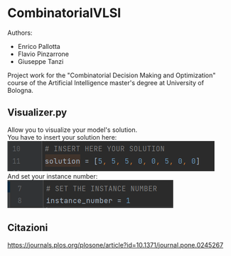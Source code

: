 # CombinatorialVLSI
Authors:
- Enrico Pallotta
- Flavio Pinzarrone
- Giuseppe Tanzi <br>

Project work for the "Combinatorial Decision Making and Optimization" course of the Artificial Intelligence master's degree at University of Bologna.

## Visualizer.py
Allow you to visualize your model's solution. <br>
You have to insert your solution here: <br>
![img_2.png](docs/img_2.png) <br>
And set your instance number: <br>
![img_1.png](docs/img_1.png)

## Citazioni
https://journals.plos.org/plosone/article?id=10.1371/journal.pone.0245267
